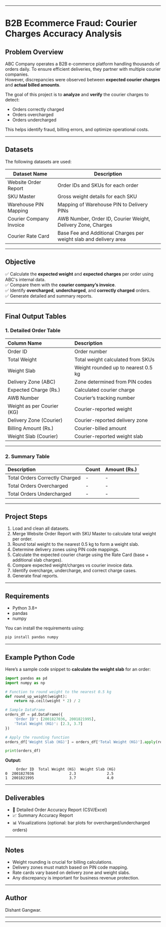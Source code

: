 
---

#  B2B Ecommerce Fraud: Courier Charges Accuracy Analysis

## Problem Overview

ABC Company operates a B2B e-commerce platform handling thousands of orders daily. To ensure efficient deliveries, they partner with multiple courier companies.  
However, discrepancies were observed between **expected courier charges** and **actual billed amounts**.

The goal of this project is to **analyze** and **verify** the courier charges to detect:

- Orders correctly charged
- Orders overcharged
- Orders undercharged

This helps identify fraud, billing errors, and optimize operational costs.

---

## Datasets

The following datasets are used:

| Dataset Name               | Description |
|-----------------------------|-------------|
| Website Order Report        | Order IDs and SKUs for each order |
| SKU Master                  | Gross weight details for each SKU |
| Warehouse PIN Mapping       | Mapping of Warehouse PIN to Delivery PINs |
| Courier Company Invoice     | AWB Number, Order ID, Courier Weight, Delivery Zone, Charges |
| Courier Rate Card           | Base Fee and Additional Charges per weight slab and delivery area |

---

## Objective

✅ Calculate the **expected weight** and **expected charges** per order using ABC's internal data.  
✅ Compare them with the **courier company’s invoice**.  
✅ Identify **overcharged**, **undercharged**, and **correctly charged** orders.  
✅ Generate detailed and summary reports.

---

## Final Output Tables

### 1. Detailed Order Table

| Column Name | Description |
|:------------|:------------|
| Order ID | Order number |
| Total Weight | Total weight calculated from SKUs |
| Weight Slab | Weight rounded up to nearest 0.5 kg |
| Delivery Zone (ABC) | Zone determined from PIN codes |
| Expected Charge (Rs.) | Calculated courier charge |
| AWB Number | Courier’s tracking number |
| Weight as per Courier (KG) | Courier-reported weight |
| Delivery Zone (Courier) | Courier-reported delivery zone |
| Billing Amount (Rs.) | Courier-billed amount |
| Weight Slab (Courier) | Courier-reported weight slab |

---

### 2. Summary Table

| Description | Count | Amount (Rs.) |
|:------------|:------|:------------|
| Total Orders Correctly Charged | - | - |
| Total Orders Overcharged | - | - |
| Total Orders Undercharged | - | - |

---

## Project Steps

1. Load and clean all datasets.
2. Merge Website Order Report with SKU Master to calculate total weight per order.
3. Round total weight to the nearest 0.5 kg to form a weight slab.
4. Determine delivery zones using PIN code mappings.
5. Calculate the expected courier charge using the Rate Card (base + additional slab charges).
6. Compare expected weight/charges vs courier invoice data.
7. Identify overcharge, undercharge, and correct charge cases.
8. Generate final reports.

---

## Requirements

- Python 3.8+
- pandas
- numpy


You can install the requirements using:

```bash
pip install pandas numpy
```

---

## Example Python Code

Here’s a sample code snippet to **calculate the weight slab** for an order:

```python
import pandas as pd
import numpy as np

# Function to round weight to the nearest 0.5 kg
def round_up_weight(weight):
    return np.ceil(weight * 2) / 2

# Sample DataFrame
orders_df = pd.DataFrame({
    'Order ID': [2001827036, 2001821995],
    'Total Weight (KG)': [2.3, 3.7]
})

# Apply the rounding function
orders_df['Weight Slab (KG)'] = orders_df['Total Weight (KG)'].apply(round_up_weight)

print(orders_df)
```

**Output:**

```
     Order ID  Total Weight (KG)  Weight Slab (KG)
0  2001827036                2.3              2.5
1  2001821995                3.7              4.0
```

---

## Deliverables

- 📄 Detailed Order Accuracy Report (CSV/Excel)
- 📈 Summary Accuracy Report
- 📊 Visualizations (optional: bar plots for overcharged/undercharged orders)

---

## Notes

- Weight rounding is crucial for billing calculations.
- Delivery zones must match based on PIN code mapping.
- Rate cards vary based on delivery zone and weight slabs.
- Any discrepancy is important for business revenue protection.

---

## Author

Dishant Gangwar.

---

---

